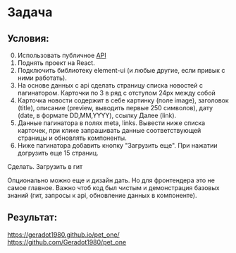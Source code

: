 # Задача
## Условия:
0. Использовать публичное [API](https://rosrezerv.gov.ru/api/news)
1. Поднять проект на React.
2. Подключить библиотеку element-ui (и любые другие, если привык с ними работать).
3. На основе данных c api сделать страницу списка новостей с пагинатором. Карточки по 3 в ряд с отступом 24px между собой
4. Карточка новости содержит в себе картинку (поле image), заголовок (title), описание (preview, выводить первые 250 символов), дату (date, в формате DD,MM,YYYY), ссылку Далее (link).
5. Данные пагинатора в полях meta, links. Вывести ниже списка карточек, при клике запрашивать данные соответствующей страницы и обновлять компоненты.
6. Ниже пагинатора добавить кнопку "Загрузить еще". При нажатии догрузить еще 15 страниц.

Сделать. Загрузить в гит

Опционально можно еще и дизайн дать. Но для фронтендера это не самое главное. Важно чтоб код был чистым и демонстрация базовых знаний (гит, запросы к api, обновление данных в компоненте).

## Результат:
https://geradot1980.github.io/pet_one/
https://github.com/Geradot1980/pet_one